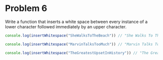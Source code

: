 # Problem 6

Write a function that inserts a white space between every instance of a lower character followed immediately by an upper
character.

```js
console.log(insertWhitespace("SheWalksToTheBeach")) // "She Walks To The Beach"

console.log(insertWhitespace("MarvinTalksTooMuch")) // "Marvin Talks Too Much"

console.log(insertWhitespace("TheGreatestUpsetInHistory")) // "The Greatest Upset In History"
```